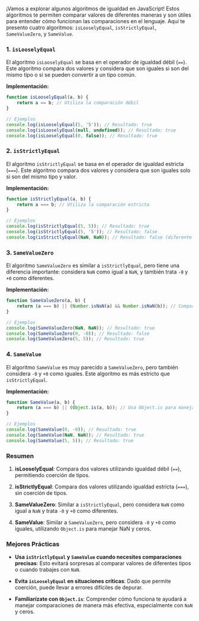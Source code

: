 ¡Vamos a explorar algunos algoritmos de igualdad en JavaScript! Estos algoritmos te permiten comparar valores de diferentes maneras y son útiles para entender cómo funcionan las comparaciones en el lenguaje. Aquí te presento cuatro algoritmos: `isLooselyEqual`, `isStrictlyEqual`, `SameValueZero`, y `SameValue`.

### 1. `isLooselyEqual`

El algoritmo `isLooselyEqual` se basa en el operador de igualdad débil (`==`). Este algoritmo compara dos valores y considera que son iguales si son del mismo tipo o si se pueden convertir a un tipo común.

**Implementación:**

```js
function isLooselyEqual(a, b) {
    return a == b; // Utiliza la comparación débil
}

// Ejemplos
console.log(isLooselyEqual(5, '5')); // Resultado: true
console.log(isLooselyEqual(null, undefined)); // Resultado: true
console.log(isLooselyEqual(0, false)); // Resultado: true
```

### 2. `isStrictlyEqual`

El algoritmo `isStrictlyEqual` se basa en el operador de igualdad estricta (`===`). Este algoritmo compara dos valores y considera que son iguales solo si son del mismo tipo y valor.

**Implementación:**

```js
function isStrictlyEqual(a, b) {
    return a === b; // Utiliza la comparación estricta
}

// Ejemplos
console.log(isStrictlyEqual(5, 5)); // Resultado: true
console.log(isStrictlyEqual(5, '5')); // Resultado: false
console.log(isStrictlyEqual(NaN, NaN)); // Resultado: false (diferente de Object.is)
```

### 3. `SameValueZero`

El algoritmo `SameValueZero` es similar a `isStrictlyEqual`, pero tiene una diferencia importante: considera `NaN` como igual a `NaN`, y también trata `-0` y `+0` como diferentes.

**Implementación:**

```js
function SameValueZero(a, b) {
    return (a === b) || (Number.isNaN(a) && Number.isNaN(b)); // Compara y permite NaN
}

// Ejemplos
console.log(SameValueZero(NaN, NaN)); // Resultado: true
console.log(SameValueZero(0, -0)); // Resultado: false
console.log(SameValueZero(5, 5)); // Resultado: true
```

### 4. `SameValue`

El algoritmo `SameValue` es muy parecido a `SameValueZero`, pero también considera `-0` y `+0` como iguales. Este algoritmo es más estricto que `isStrictlyEqual`.

**Implementación:**

```js
function SameValue(a, b) {
    return (a === b) || (Object.is(a, b)); // Usa Object.is para manejar NaN y ceros
}

// Ejemplos
console.log(SameValue(0, -0)); // Resultado: true
console.log(SameValue(NaN, NaN)); // Resultado: true
console.log(SameValue(5, 5)); // Resultado: true
```

### Resumen

1. **isLooselyEqual**: Compara dos valores utilizando igualdad débil (`==`), permitiendo coerción de tipos.
    
2. **isStrictlyEqual**: Compara dos valores utilizando igualdad estricta (`===`), sin coerción de tipos.
    
3. **SameValueZero**: Similar a `isStrictlyEqual`, pero considera `NaN` como igual a `NaN` y trata `-0` y `+0` como diferentes.
    
4. **SameValue**: Similar a `SameValueZero`, pero considera `-0` y `+0` como iguales, utilizando `Object.is` para manejar NaN y ceros.
    

### Mejores Prácticas

- **Usa `isStrictlyEqual` y `SameValue` cuando necesites comparaciones precisas**: Esto evitará sorpresas al comparar valores de diferentes tipos o cuando trabajes con `NaN`.
    
- **Evita `isLooselyEqual` en situaciones críticas**: Dado que permite coerción, puede llevar a errores difíciles de depurar.
    
- **Familiarízate con `Object.is`**: Comprender cómo funciona te ayudará a manejar comparaciones de manera más efectiva, especialmente con `NaN` y ceros.